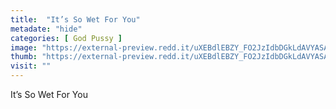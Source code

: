 ```yaml
---
title:  "It’s So Wet For You"
metadate: "hide"
categories: [ God Pussy ]
image: "https://external-preview.redd.it/uXEBdlEBZY_FO2JzIdbDGkLdAVYASAOZWOhiiUdbcF8.jpg?auto=webp&s=7632f0531340bfbdca8c0073f1f2739d19ee0b8b"
thumb: "https://external-preview.redd.it/uXEBdlEBZY_FO2JzIdbDGkLdAVYASAOZWOhiiUdbcF8.jpg?width=320&crop=smart&auto=webp&s=5e5b557808907506a3c8e8ab58a99052850f9c58"
visit: ""
---
```

It’s So Wet For You
